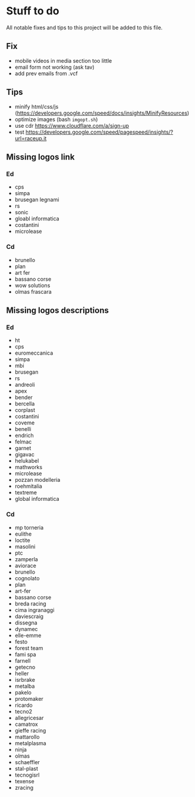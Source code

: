 # Stuff to do
All notable fixes and tips to this project will be added to this file.

## Fix
- mobile videos in media section too little
- email form not working (ask tav)
- add prev emails from .vcf

## Tips
- minify html/css/js (https://developers.google.com/speed/docs/insights/MinifyResources)
- optimize images (bash `imgopt.sh`)
- use cdr https://www.cloudflare.com/a/sign-up
- test https://developers.google.com/speed/pagespeed/insights/?url=raceup.it

## Missing logos link
### Ed
- cps
- simpa
- brusegan legnami
- rs
- sonic
- gloabl informatica
- costantini
- microlease

### Cd
- brunello
- plan
- art fer
- bassano corse
- wow solutions
- olmas frascara

## Missing logos descriptions
### Ed
- ht
- cps
- euromeccanica
- simpa
- mbi
- brusegan
- rs
- andreoli
- apex
- bender
- bercella
- corplast
- costantini
- coveme
- benelli
- endrich
- felmac
- garnet
- gigavac
- helukabel
- mathworks
- microlease
- pozzan modelleria
- roehmitalia
- textreme
- global informatica


### Cd
- mp torneria
- eulithe
- loctite
- masolini
- ptc
- zamperla
- aviorace
- brunello
- cognolato
- plan
- art-fer
- bassano corse
- breda racing
- cima ingranaggi
- daviescraig
- dissegna
- dynamec
- elle-emme
- festo
- forest team
- fami spa
- farnell
- getecno
- heller
- isrbrake
- metalba
- pakelo
- protomaker
- ricardo
- tecno2
- allegricesar
- camatrox
- gieffe racing
- mattarollo
- metalplasma
- ninja
- olmas
- schaeffler
- stal-plast
- tecnogisrl
- texense
- zracing